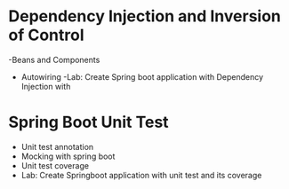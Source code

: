# Dependency Injection and Inversion of Control
-Beans and Components
- Autowiring
-Lab: Create Spring boot application with Dependency Injection with


# Spring Boot Unit Test
- Unit test annotation
- Mocking with spring boot
- Unit test coverage
- Lab: Create Springboot application with unit test and its coverage
